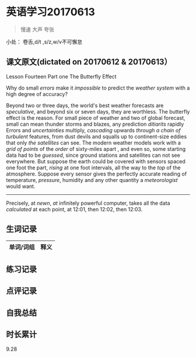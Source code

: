 # 英语学习20170613

> 慢速 大声 夸张

小处： 卷舌,d/t ,s/z,w/v不可懈怠

## 课文原文(dictated on 20170612 & 20170613）

Lesson Fourteen Part one  The Butterfly Effect

Why do small _errors_ make it _impossible_ to predict the _weather system_ with a high degree of accuracy?

Beyond two or three days, the world's best weather forecasts are _speculative_, and beyond six or seven days, they are worthless.
The butterfly effect is the reason.
For small piece of weather and two of global forecast, small can mean thunder storms and blazes, any prediction _ditiarits_ rapidly
Errors and _uncertainties_ multiply, _cascading_ upwards _through a chain of_ _turbulent_ features, from dust devils and squalls up to continent-size eddies that only _the_ _satellites_ can see.
The modern weather models work with a _grid of_ _points_ of the _order_ of sixty-miles apart   , and even so, some starting data had to be _guessed_, since ground stations and satellites can not see everywhere.
But suppose the earth could be covered with sensors spaced one foot the part, _rising_ at one foot intervals, all the way to the _top_ of the atmosphere.
Suppose every sensor gives the perfectly accurate reading of temperature, _pressure_, humidity and any other quantity a _meteorologist_ would want.

---

Precisely, at _newn_, _at_ infinitely powerful computer, takes all the data _calculated_ at each point, at 12:01, then 12:02, then 12:03. 


## 生词记录
| 单词/词组 | 释义  |
| :-----| :------|

## 练习记录

## 点评记录

## 自我总结

## 时长累计
9.28
